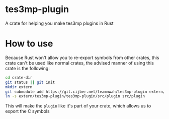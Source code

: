 # tes3mp-plugin

A crate for helping you make tes3mp plugins in Rust

# How to use

Because Rust won't allow you to re-export symbols from other crates, this crate can't be used like normal crates, the advised manner of using this crate is the following:

```bash
cd crate-dir
git status || git init
mkdir extern
git submodule add https://git.cijber.net/teamnwah/tes3mp-plugin extern/tes3mp-plugin
ln -s extern/tes3mp-plugin/tes3mp-plugin/src/plugin src/plugin
```

This will make the `plugin` like it's part of your crate, which allows us to export the C symbols